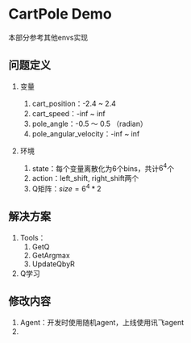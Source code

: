 # CartPole Demo

本部分参考其他envs实现

## 问题定义

1. 变量

   1. cart_position：-2.4 ~ 2.4
   2. cart_speed：-inf ~ inf
   3. pole_angle：-0.5 ～ 0.5 （radian）
   4. pole_angular_velocity：-inf ~ inf
2. 环境

   1. state：每个变量离散化为6个bins，共计$6^4$个
   2. action：left_shift, right_shift两个
   3. Q矩阵：$size=6^4*2$

## 解决方案

1. Tools：
   1. GetQ
   2. GetArgmax
   3. UpdateQbyR
2. Q学习

## 修改内容

1. Agent：开发时使用随机agent，上线使用讯飞agent
2.
